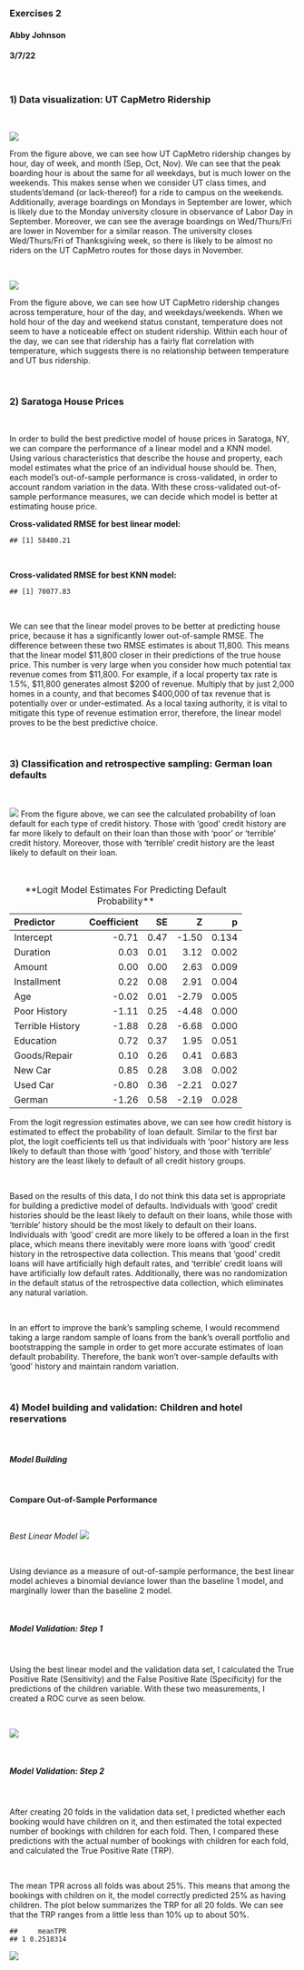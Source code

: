 <br>

### Exercises 2

#### Abby Johnson

#### 3/7/22

<br>

### 1) Data visualization: UT CapMetro Ridership

<br>

![](figures/capmetroplot1-1.png)

From the figure above, we can see how UT CapMetro ridership changes by
hour, day of week, and month (Sep, Oct, Nov). We can see that the peak
boarding hour is about the same for all weekdays, but is much lower on
the weekends. This makes sense when we consider UT class times, and
students’demand (or lack-thereof) for a ride to campus on the weekends.
Additionally, average boardings on Mondays in September are lower, which
is likely due to the Monday university closure in observance of Labor
Day in September. Moreover, we can see the average boardings on
Wed/Thurs/Fri are lower in November for a similar reason. The university
closes Wed/Thurs/Fri of Thanksgiving week, so there is likely to be
almost no riders on the UT CapMetro routes for those days in November.

<br>

![](figures/capmetroplot2-1.png)

From the figure above, we can see how UT CapMetro ridership changes
across temperature, hour of the day, and weekdays/weekends. When we hold
hour of the day and weekend status constant, temperature does not seem
to have a noticeable effect on student ridership. Within each hour of
the day, we can see that ridership has a fairly flat correlation with
temperature, which suggests there is no relationship between temperature
and UT bus ridership.

<br>

### 2) Saratoga House Prices

<br>

In order to build the best predictive model of house prices in Saratoga,
NY, we can compare the performance of a linear model and a KNN model.
Using various characteristics that describe the house and property, each
model estimates what the price of an individual house should be. Then,
each model’s out-of-sample performance is cross-validated, in order to
account random variation in the data. With these cross-validated
out-of-sample performance measures, we can decide which model is better
at estimating house price.

**Cross-validated RMSE for best linear model:**

    ## [1] 58400.21

<br>

**Cross-validated RMSE for best KNN model:**

    ## [1] 70077.83

<br>

We can see that the linear model proves to be better at predicting house
price, because it has a significantly lower out-of-sample RMSE. The
difference between these two RMSE estimates is about 11,800. This means
that the linear model $11,800 closer in their predictions of the true
house price. This number is very large when you consider how much
potential tax revenue comes from $11,800. For example, if a local
property tax rate is 1.5%, $11,800 generates almost $200 of revenue.
Multiply that by just 2,000 homes in a county, and that becomes $400,000
of tax revenue that is potentially over or under-estimated. As a local
taxing authority, it is vital to mitigate this type of revenue
estimation error, therefore, the linear model proves to be the best
predictive choice.

<br>

### 3) Classification and retrospective sampling: German loan defaults

<br>

![](figures/credit_propplot-1.png) From the figure above, we can see the
calculated probability of loan default for each type of credit history.
Those with ‘good’ credit history are far more likely to default on their
loan than those with ‘poor’ or ‘terrible’ credit history. Moreover,
those with ‘terrible’ credit history are the least likely to default on
their loan.

<br>

<table>
<caption>
**Logit Model Estimates For Predicting Default Probability**
</caption>
<thead>
<tr>
<th style="text-align:left;">
Predictor
</th>
<th style="text-align:right;">
Coefficient
</th>
<th style="text-align:right;">
SE
</th>
<th style="text-align:right;">
Z
</th>
<th style="text-align:right;">
p
</th>
</tr>
</thead>
<tbody>
<tr>
<td style="text-align:left;">
Intercept
</td>
<td style="text-align:right;">
-0.71
</td>
<td style="text-align:right;">
0.47
</td>
<td style="text-align:right;">
-1.50
</td>
<td style="text-align:right;">
0.134
</td>
</tr>
<tr>
<td style="text-align:left;">
Duration
</td>
<td style="text-align:right;">
0.03
</td>
<td style="text-align:right;">
0.01
</td>
<td style="text-align:right;">
3.12
</td>
<td style="text-align:right;">
0.002
</td>
</tr>
<tr>
<td style="text-align:left;">
Amount
</td>
<td style="text-align:right;">
0.00
</td>
<td style="text-align:right;">
0.00
</td>
<td style="text-align:right;">
2.63
</td>
<td style="text-align:right;">
0.009
</td>
</tr>
<tr>
<td style="text-align:left;">
Installment
</td>
<td style="text-align:right;">
0.22
</td>
<td style="text-align:right;">
0.08
</td>
<td style="text-align:right;">
2.91
</td>
<td style="text-align:right;">
0.004
</td>
</tr>
<tr>
<td style="text-align:left;">
Age
</td>
<td style="text-align:right;">
-0.02
</td>
<td style="text-align:right;">
0.01
</td>
<td style="text-align:right;">
-2.79
</td>
<td style="text-align:right;">
0.005
</td>
</tr>
<tr>
<td style="text-align:left;">
Poor History
</td>
<td style="text-align:right;">
-1.11
</td>
<td style="text-align:right;">
0.25
</td>
<td style="text-align:right;">
-4.48
</td>
<td style="text-align:right;">
0.000
</td>
</tr>
<tr>
<td style="text-align:left;">
Terrible History
</td>
<td style="text-align:right;">
-1.88
</td>
<td style="text-align:right;">
0.28
</td>
<td style="text-align:right;">
-6.68
</td>
<td style="text-align:right;">
0.000
</td>
</tr>
<tr>
<td style="text-align:left;">
Education
</td>
<td style="text-align:right;">
0.72
</td>
<td style="text-align:right;">
0.37
</td>
<td style="text-align:right;">
1.95
</td>
<td style="text-align:right;">
0.051
</td>
</tr>
<tr>
<td style="text-align:left;">
Goods/Repair
</td>
<td style="text-align:right;">
0.10
</td>
<td style="text-align:right;">
0.26
</td>
<td style="text-align:right;">
0.41
</td>
<td style="text-align:right;">
0.683
</td>
</tr>
<tr>
<td style="text-align:left;">
New Car
</td>
<td style="text-align:right;">
0.85
</td>
<td style="text-align:right;">
0.28
</td>
<td style="text-align:right;">
3.08
</td>
<td style="text-align:right;">
0.002
</td>
</tr>
<tr>
<td style="text-align:left;">
Used Car
</td>
<td style="text-align:right;">
-0.80
</td>
<td style="text-align:right;">
0.36
</td>
<td style="text-align:right;">
-2.21
</td>
<td style="text-align:right;">
0.027
</td>
</tr>
<tr>
<td style="text-align:left;">
German
</td>
<td style="text-align:right;">
-1.26
</td>
<td style="text-align:right;">
0.58
</td>
<td style="text-align:right;">
-2.19
</td>
<td style="text-align:right;">
0.028
</td>
</tr>
</tbody>
</table>

From the logit regression estimates above, we can see how credit history
is estimated to effect the probability of loan default. Similar to the
first bar plot, the logit coefficients tell us that individuals with
‘poor’ history are less likely to default than those with ‘good’
history, and those with ‘terrible’ history are the least likely to
default of all credit history groups.

<br>

Based on the results of this data, I do not think this data set is
appropriate for building a predictive model of defaults. Individuals
with ‘good’ credit histories should be the least likely to default on
their loans, while those with ‘terrible’ history should be the most
likely to default on their loans. Individuals with ‘good’ credit are
more likely to be offered a loan in the first place, which means there
inevitably were more loans with ‘good’ credit history in the
retrospective data collection. This means that ‘good’ credit loans will
have artificially high default rates, and ‘terrible’ credit loans will
have artificially low default rates. Additionally, there was no
randomization in the default status of the retrospective data
collection, which eliminates any natural variation.

<br>

In an effort to improve the bank’s sampling scheme, I would recommend
taking a large random sample of loans from the bank’s overall portfolio
and bootstrapping the sample in order to get more accurate estimates of
loan default probability. Therefore, the bank won’t over-sample defaults
with ‘good’ history and maintain random variation.

<br>

### 4) Model building and validation: Children and hotel reservations

<br>

##### Model Building

<br>

**Compare Out-of-Sample Performance**

<br>

*Best Linear Model* ![](figures/best_linear-1.png)

<br>

Using deviance as a measure of out-of-sample performance, the best
linear model achieves a binomial deviance lower than the baseline 1
model, and marginally lower than the baseline 2 model.

<br>

##### Model Validation: Step 1

<br>

Using the best linear model and the validation data set, I calculated
the True Positive Rate (Sensitivity) and the False Positive Rate
(Specificity) for the predictions of the children variable. With these
two measurements, I created a ROC curve as seen below.

<br>

![](figures/validation_2-1.png)

<br>

##### Model Validation: Step 2

<br>

After creating 20 folds in the validation data set, I predicted whether
each booking would have children on it, and then estimated the total
expected number of bookings with children for each fold. Then, I
compared these predictions with the actual number of bookings with
children for each fold, and calculated the True Positive Rate (TRP).

<br>

The mean TPR across all folds was about 25%. This means that among the
bookings with children on it, the model correctly predicted 25% as
having children. The plot below summarizes the TRP for all 20 folds. We
can see that the TRP ranges from a little less than 10% up to about 50%.

    ##     meanTPR
    ## 1 0.2518314

![](figures/validation_3-1.png)

<br>
